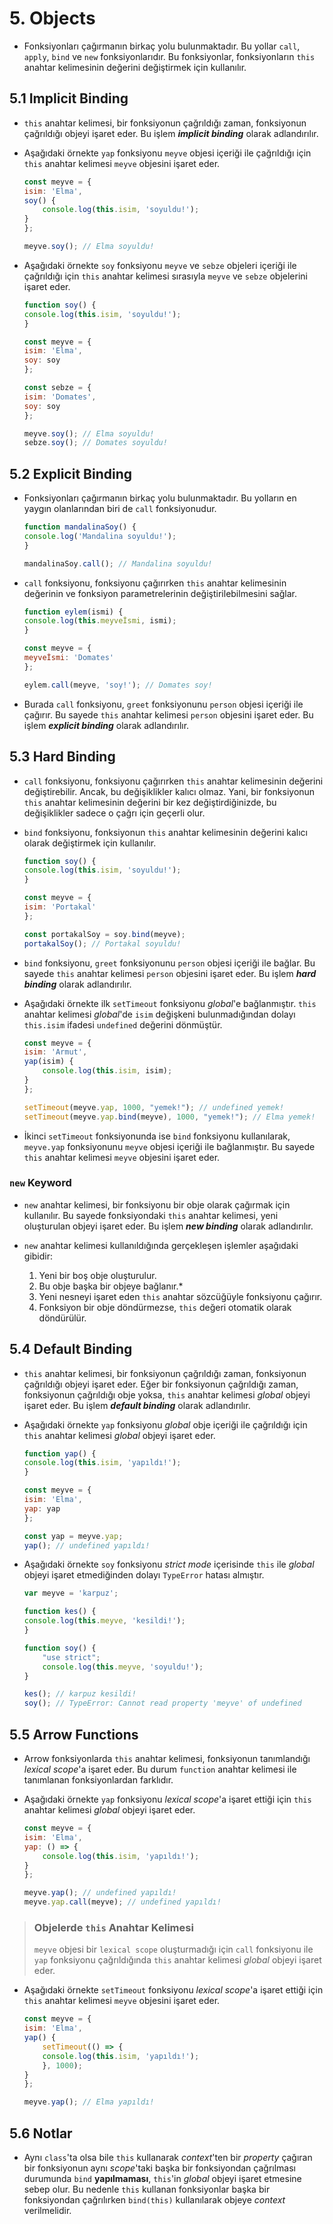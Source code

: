 # 5. Objects

- Fonksiyonları çağırmanın birkaç yolu bulunmaktadır. Bu yollar `call`, `apply`, `bind` ve `new` fonksiyonlarıdır. Bu fonksiyonlar, fonksiyonların `this` anahtar kelimesinin değerini değiştirmek için kullanılır.

## 5.1 Implicit Binding

- `this` anahtar kelimesi, bir fonksiyonun çağrıldığı zaman, fonksiyonun çağrıldığı objeyi işaret eder. Bu işlem ***implicit binding*** olarak adlandırılır.
- Aşağıdaki örnekte `yap` fonksiyonu `meyve` objesi içeriği ile çağrıldığı için `this` anahtar kelimesi `meyve` objesini işaret eder.

    ```javascript
    const meyve = {
    isim: 'Elma',
    soy() {
        console.log(this.isim, 'soyuldu!');
    }
    };

    meyve.soy(); // Elma soyuldu!
    ```

- Aşağıdaki örnekte `soy` fonksiyonu `meyve` ve `sebze` objeleri içeriği ile çağrıldığı için `this` anahtar kelimesi sırasıyla `meyve` ve `sebze` objelerini işaret eder.

    ```javascript
    function soy() {
    console.log(this.isim, 'soyuldu!');
    }

    const meyve = {
    isim: 'Elma',
    soy: soy
    };

    const sebze = {
    isim: 'Domates',
    soy: soy
    };

    meyve.soy(); // Elma soyuldu!
    sebze.soy(); // Domates soyuldu!
    ```

## 5.2 Explicit Binding

- Fonksiyonları çağırmanın birkaç yolu bulunmaktadır. Bu yolların en yaygın olanlarından biri de `call` fonksiyonudur.

    ```javascript
    function mandalinaSoy() {
    console.log('Mandalina soyuldu!');
    }

    mandalinaSoy.call(); // Mandalina soyuldu!
    ```

- `call` fonksiyonu, fonksiyonu çağırırken `this` anahtar kelimesinin değerinin  ve fonksiyon parametrelerinin değiştirilebilmesini sağlar.

    ```javascript
    function eylem(ismi) {
    console.log(this.meyveİsmi, ismi);
    }

    const meyve = {
    meyveİsmi: 'Domates'
    };

    eylem.call(meyve, 'soy!'); // Domates soy! 
    ```

- Burada `call` fonksiyonu, `greet` fonksiyonunu `person` objesi içeriği ile çağırır. Bu sayede `this` anahtar kelimesi `person` objesini işaret eder. Bu işlem ***explicit binding*** olarak adlandırılır.

## 5.3 Hard Binding

- `call` fonksiyonu, fonksiyonu çağırırken `this` anahtar kelimesinin değerini değiştirebilir. Ancak, bu değişiklikler kalıcı olmaz. Yani, bir fonksiyonun `this` anahtar kelimesinin değerini bir kez değiştirdiğinizde, bu değişiklikler sadece o çağrı için geçerli olur.
- `bind` fonksiyonu, fonksiyonun `this` anahtar kelimesinin değerini kalıcı olarak değiştirmek için kullanılır.

    ```javascript
    function soy() {
    console.log(this.isim, 'soyuldu!');
    }

    const meyve = {
    isim: 'Portakal'
    };

    const portakalSoy = soy.bind(meyve);
    portakalSoy(); // Portakal soyuldu!
    ```

- `bind` fonksiyonu, `greet` fonksiyonunu `person` objesi içeriği ile bağlar. Bu sayede `this` anahtar kelimesi `person` objesini işaret eder. Bu işlem ***hard binding*** olarak adlandırılır.
- Aşağıdaki örnekte ilk `setTimeout` fonksiyonu *global*'e bağlanmıştır. `this` anahtar kelimesi *global*'de `isim` değişkeni bulunmadığından dolayı `this.isim` ifadesi `undefined` değerini dönmüştür.
  
    ```javascript
    const meyve = {
    isim: 'Armut',
    yap(isim) {
        console.log(this.isim, isim);
    }
    };

    setTimeout(meyve.yap, 1000, "yemek!"); // undefined yemek!
    setTimeout(meyve.yap.bind(meyve), 1000, "yemek!"); // Elma yemek!
    ```

- İkinci `setTimeout` fonksiyonunda ise `bind` fonksiyonu kullanılarak, `meyve.yap` fonksiyonunu `meyve` objesi içeriği ile bağlanmıştır. Bu sayede `this` anahtar kelimesi `meyve` objesini işaret eder.

### `new` Keyword

- `new` anahtar kelimesi, bir fonksiyonu bir obje olarak çağırmak için kullanılır. Bu sayede fonksiyondaki `this` anahtar kelimesi, yeni oluşturulan objeyi işaret eder. Bu işlem ***new binding*** olarak adlandırılır.

- `new` anahtar kelimesi kullanıldığında gerçekleşen işlemler aşağıdaki gibidir:

  1. Yeni bir boş obje oluşturulur.
  2. Bu obje başka bir objeye bağlanır.*
  3. Yeni nesneyi işaret eden `this` anahtar sözcüğüyle fonksiyonu çağırır.
  4. Fonksiyon bir obje döndürmezse, `this` değeri otomatik olarak döndürülür.

## 5.4 Default Binding

- `this` anahtar kelimesi, bir fonksiyonun çağrıldığı zaman, fonksiyonun çağrıldığı objeyi işaret eder. Eğer bir fonksiyonun çağrıldığı zaman, fonksiyonun çağrıldığı obje yoksa, `this` anahtar kelimesi *global* objeyi işaret eder. Bu işlem ***default binding*** olarak adlandırılır.
- Aşağıdaki örnekte `yap` fonksiyonu *global* obje içeriği ile çağrıldığı için `this` anahtar kelimesi *global* objeyi işaret eder.

    ```javascript
    function yap() {
    console.log(this.isim, 'yapıldı!');
    }

    const meyve = {
    isim: 'Elma',
    yap: yap
    };

    const yap = meyve.yap;
    yap(); // undefined yapıldı!
    ```

- Aşağıdaki örnekte `soy` fonksiyonu *strict mode* içerisinde `this` ile *global* objeyi işaret etmediğinden dolayı `TypeError` hatası almıştır.

    ```javascript
    var meyve = 'karpuz'; 

    function kes() {
    console.log(this.meyve, 'kesildi!');
    }

    function soy() {
        "use strict";
        console.log(this.meyve, 'soyuldu!');
    }

    kes(); // karpuz kesildi!
    soy(); // TypeError: Cannot read property 'meyve' of undefined
    ```

## 5.5 Arrow Functions

- Arrow fonksiyonlarda `this` anahtar kelimesi, fonksiyonun tanımlandığı *lexical scope*'a işaret eder. Bu durum `function` anahtar kelimesi ile tanımlanan fonksiyonlardan farklıdır.
- Aşağıdaki örnekte `yap` fonksiyonu *lexical scope*'a işaret ettiği için `this` anahtar kelimesi *global* objeyi işaret eder.

    ```javascript
    const meyve = {
    isim: 'Elma',
    yap: () => {
        console.log(this.isim, 'yapıldı!');
    }
    };

    meyve.yap(); // undefined yapıldı!
    meyve.yap.call(meyve); // undefined yapıldı!
    ```

> ### Objelerde `this` Anahtar Kelimesi
>  
> `meyve` objesi bir `lexical scope` oluşturmadığı için `call` fonksiyonu ile `yap` fonksiyonu çağrıldığında `this` anahtar kelimesi *global* objeyi işaret eder.

- Aşağıdaki örnekte `setTimeout` fonksiyonu *lexical scope*'a işaret ettiği için `this` anahtar kelimesi `meyve` objesini işaret eder.

    ```javascript
    const meyve = {
    isim: 'Elma',
    yap() {
        setTimeout(() => {
        console.log(this.isim, 'yapıldı!');
        }, 1000);
    }
    };

    meyve.yap(); // Elma yapıldı!
    ```

## 5.6 Notlar

- Aynı `class`'ta olsa bile `this` kullanarak *context*'ten bir *property* çağıran bir fonksiyonun aynı *scope*'taki başka bir fonksiyondan çağrılması durumunda `bind` **yapılmaması**, `this`'in *global* objeyi işaret etmesine sebep olur. Bu nedenle `this` kullanan fonksiyonlar başka bir fonksiyondan çağrılırken `bind(this)` kullanılarak objeye *context* verilmelidir.
